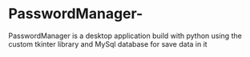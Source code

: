 # PasswordManager-
PasswordManager is a desktop application build with python using the custom tkinter library and MySql database for save data in it
